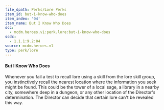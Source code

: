 ```yaml
---
file_dpath: Perks/Lore Perks
item_id: but-i-know-who-does
item_index: '04'
item_name: But I Know Who Does
scc:
  - mcdm.heroes.v1:perk.lore:but-i-know-who-does
scdc:
  - 1.1.1:9.2:04
source: mcdm.heroes.v1
type: perk/lore
---
```


#### But I Know Who Does

Whenever you fail a test to recall lore using a skill from the lore skill group, you instinctively recall the nearest location where the information you seek might be found. This could be the tower of a local sage, a library in a nearby city, somewhere deep in a dungeon, or any other location of the Director's determination. The Director can decide that certain lore can't be revealed this way.
